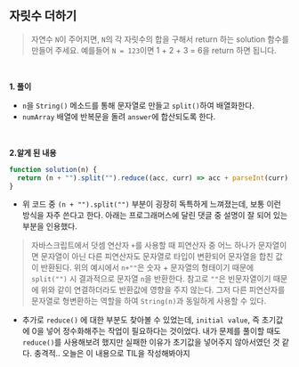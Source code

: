 ## 자릿수 더하기

> 자연수 `N`이 주어지면, `N`의 각 자릿수의 합을 구해서 return 하는 solution 함수를 만들어 주세요.
> 예를들어 `N = 123`이면 1 + 2 + 3 = 6을 return 하면 됩니다.

<br>

**1. 풀이**

- `n`을 `String()` 메소드를 통해 문자열로 만들고 `split()`하여 배열화한다.
- `numArray` 배열에 반복문을 돌려 `answer`에 합산되도록 한다.

<br>

**2.알게 된 내용**

```javascript
function solution(n) {
  return (n + "").split("").reduce((acc, curr) => acc + parseInt(curr), 0);
}
```

- 위 코드 중 `(n + "").split("")` 부분이 굉장히 독특하게 느껴졌는데, 보통 이런 방식을 자주 쓴다고 한다. 아래는 프로그래머스에 달린 댓글 중 설명이 잘 되어 있는 부분을 인용했다.<br>

> 자바스크립트에서 덧셈 연산자 `+`를 사용할 때 피연산자 중 어느 하나가 문자열이면 문자열이 아닌 다른 피연산자도 문자열로 타입이 변환되어 문자열을 합친 값이 반환된다. 위의 예시에서 `n+""`은 숫자 + 문자열의 형태이기 때문에 `split("")` 시 결과적으로 문자열 `n`을 반환한다. 참고로 `""`은 빈문자열이기 때문에 위와 같이 연결하더라도 반환값에 영향을 주지 않는다. 그저 다른 피연산자를 문자열로 형변환하는 역할을 하여 `String(n)`과 동일하게 사용할 수 있다.

- 추가로 `reduce()` 에 대한 부분도 찾아볼 수 있었는데, `initial value`, 즉 초기값에 0을 넣어 정수화해주는 작업이 필요하다는 것이었다. 내가 문제를 풀이할 때도 `reduce()`를 사용해보려 했지만 실패한 이유가 초기값을 넣어주지 않아서였던 것 같다. 충격적.. 오늘은 이 내용으로 TIL을 작성해봐야지

